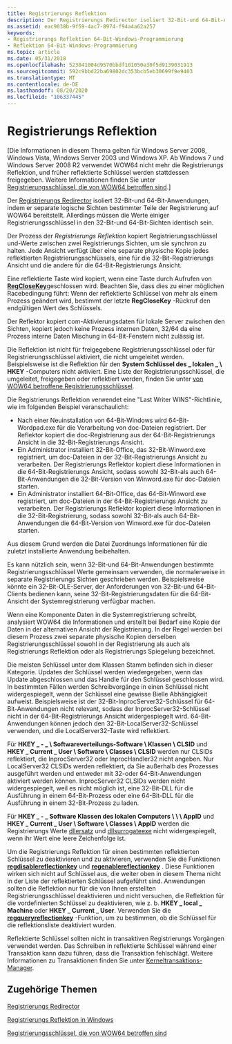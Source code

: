 ```yaml
---
title: Registrierungs Reflektion
description: Der Registrierungs Redirector isoliert 32-Bit-und 64-Bit-Anwendungen, indem er separate logische Sichten bestimmter Teile der Registrierung auf WOW64 bereitstellt. Allerdings müssen die Werte einiger Registrierungsschlüssel in den 32-Bit-und 64-Bit-Sichten identisch sein.
ms.assetid: eac9038b-9f59-4ac7-8974-f94a4a62a257
keywords:
- Registrierungs Reflektion 64-Bit-Windows-Programmierung
- Reflektion 64-Bit-Windows-Programmierung
ms.topic: article
ms.date: 05/31/2018
ms.openlocfilehash: 523041004d9570bbdf101050e30f5d9139031913
ms.sourcegitcommit: 592c9bbd22ba69802dc353bcb5eb30699f9e9403
ms.translationtype: MT
ms.contentlocale: de-DE
ms.lasthandoff: 08/20/2020
ms.locfileid: "106337445"
---
```

# <a name="registry-reflection"></a>Registrierungs Reflektion

\[Die Informationen in diesem Thema gelten für Windows Server 2008, Windows Vista, Windows Server 2003 und Windows XP. Ab Windows 7 und Windows Server 2008 R2 verwendet WOW64 nicht mehr die Registrierungs Reflektion, und früher reflektierte Schlüssel werden stattdessen freigegeben. Weitere Informationen finden Sie unter [Registrierungsschlüssel, die von WOW64 betroffen sind](shared-registry-keys.md).\]

Der [Registrierungs Redirector](registry-redirector.md) isoliert 32-Bit-und 64-Bit-Anwendungen, indem er separate logische Sichten bestimmter Teile der Registrierung auf WOW64 bereitstellt. Allerdings müssen die Werte einiger Registrierungsschlüssel in den 32-Bit-und 64-Bit-Sichten identisch sein.

Der Prozess der *Registrierungs Reflektion* kopiert Registrierungsschlüssel und-Werte zwischen zwei Registrierungs Sichten, um sie synchron zu halten. Jede Ansicht verfügt über eine separate physische Kopie jedes reflektierten Registrierungsschlüssels, eine für die 32-Bit-Registrierungs Ansicht und die andere für die 64-Bit-Registrierungs Ansicht.

Eine reflektierte Taste wird kopiert, wenn eine Taste durch Aufrufen von [**RegCloseKey**](/windows/desktop/api/winreg/nf-winreg-regclosekey)geschlossen wird. Beachten Sie, dass dies zu einer möglichen Racebedingung führt: Wenn der reflektierte Schlüssel von mehr als einem Prozess geändert wird, bestimmt der letzte **RegCloseKey** -Rückruf den endgültigen Wert des Schlüssels.

Der Reflektor kopiert com-Aktivierungsdaten für lokale Server zwischen den Sichten, kopiert jedoch keine Prozess internen Daten, 32/64 da eine Prozess interne Daten Mischung in 64-Bit-Fenstern nicht zulässig ist.

Die Reflektion ist nicht für freigegebene Registrierungsschlüssel oder für Registrierungsschlüssel aktiviert, die nicht umgeleitet werden. Beispielsweise ist die Reflektion für den **System Schlüssel des \_ lokalen \_ \\ HKEY** -Computers nicht aktiviert. Eine Liste der Registrierungsschlüssel, die umgeleitet, freigegeben oder reflektiert werden, finden Sie unter [von WOW64 betroffene Registrierungsschlüssel](shared-registry-keys.md).

Die Registrierungs Reflektion verwendet eine "Last Writer WINS"-Richtlinie, wie im folgenden Beispiel veranschaulicht:

-   Nach einer Neuinstallation von 64-Bit-Windows wird 64-Bit-Wordpad.exe für die Verarbeitung von doc-Dateien registriert. Der Reflektor kopiert die doc-Registrierung aus der 64-Bit-Registrierungs Ansicht in die 32-Bit-Registrierungs Ansicht.
-   Ein Administrator installiert 32-Bit-Office, das 32-Bit-Winword.exe registriert, um doc-Dateien in der 32-Bit-Registrierungs Ansicht zu verarbeiten. Der Registrierungs Reflektor kopiert diese Informationen in die 64-Bit-Registrierungs Ansicht, sodass sowohl 32-Bit-als auch 64-Bit-Anwendungen die 32-Bit-Version von Winword.exe für doc-Dateien starten.
-   Ein Administrator installiert 64-Bit-Office, das 64-Bit-Winword.exe registriert, um doc-Dateien in der 64-Bit-Registrierungs Ansicht zu verarbeiten. Der Registrierungs Reflektor kopiert diese Informationen in die 32-Bit-Registrierung, sodass sowohl 32-Bit-als auch 64-Bit-Anwendungen die 64-Bit-Version von Winword.exe für doc-Dateien starten.

Aus diesem Grund werden die Datei Zuordnungs Informationen für die zuletzt installierte Anwendung beibehalten.

Es kann nützlich sein, wenn 32-Bit-und 64-Bit-Anwendungen bestimmte Registrierungsschlüssel Werte gemeinsam verwenden, die normalerweise in separate Registrierungs Sichten geschrieben werden. Beispielsweise könnte ein 32-Bit-OLE-Server, der Anforderungen von 32-Bit-und 64-Bit-Clients bedienen kann, seine 32-Bit-Registrierungsdaten für die 64-Bit-Ansicht der Systemregistrierung verfügbar machen.

Wenn eine Komponente Daten in die Systemregistrierung schreibt, analysiert WOW64 die Informationen und erstellt bei Bedarf eine Kopie der Daten in der alternativen Ansicht der Registrierung. In der Regel werden bei diesem Prozess zwei separate physische Kopien derselben Registrierungsschlüssel sowohl in der Registrierung als auch als Registrierungs Reflektion oder als Registrierungs Spiegelung bezeichnet.

Die meisten Schlüssel unter dem Klassen Stamm befinden sich in dieser Kategorie. Updates der Schlüssel werden wiedergegeben, wenn das Update abgeschlossen und das Handle für den Schlüssel geschlossen wird. In bestimmten Fällen werden Schreibvorgänge in einen Schlüssel nicht widergespiegelt, wenn der Schlüssel eine gewisse Bielle Abhängigkeit aufweist. Beispielsweise ist der 32-Bit-InprocServer32-Schlüssel für 64-Bit-Anwendungen nicht relevant, sodass der InprocServer32-Schlüssel nicht in der 64-Bit-Registrierungs Ansicht widergespiegelt wird. 64-Bit-Anwendungen können jedoch den 32-Bit-LocalServer32-Schlüssel verwenden, und die LocalServer32-Taste wird reflektiert.

Für **HKEY \_ - \_ \\ Softwareverteilungs-Software \\ Klassen \\ CLSID** und **HKEY \_ Current \_ User \\ Software \\ Classes \\ CLSID** werden nur CLSIDs reflektiert, die InprocServer32 oder InprocHandler32 nicht angeben. Nur LocalServer32 CLSIDs werden reflektiert, da Sie außerhalb des Prozesses ausgeführt werden und entweder mit 32-oder 64-Bit-Anwendungen aktiviert werden können. InprocServer32 CLSIDs werden nicht widergespiegelt, weil es nicht möglich ist, eine 32-Bit-DLL für die Ausführung in einem 64-Bit-Prozess oder eine 64-Bit-DLL für die Ausführung in einem 32-Bit-Prozess zu laden.

Für **HKEY \_ - \_ Software Klassen des lokalen Computers \\ \\ \\ AppID** und **HKEY \_ Current \_ User \\ Software \\ Classes \\ AppID** werden die Registrierungs Werte [dllersatz](../com/dllsurrogate.md) und [dllsurrogateexe]( ../com/dllsurrogateexecutable.md) nicht widergespiegelt, wenn ihr Wert eine leere Zeichenfolge ist.

Um die Registrierungs Reflektion für einen bestimmten reflektierten Schlüssel zu deaktivieren und zu aktivieren, verwenden Sie die Funktionen [**regdisablereflectionkey**](/windows/desktop/api/winreg/nf-winreg-regdisablereflectionkey) und [**regenablereflectionkey**](/windows/desktop/api/winreg/nf-winreg-regenablereflectionkey) . Diese Funktionen wirken sich nicht auf Schlüssel aus, die weiter oben in diesem Thema nicht in der Liste der reflektierten Schlüssel aufgeführt sind. Anwendungen sollten die Reflektion nur für die von Ihnen erstellten Registrierungsschlüssel deaktivieren und nicht versuchen, die Reflektion für die vordefinierten Schlüssel zu deaktivieren, wie z. b. **HKEY \_ local \_ Machine** oder **HKEY \_ Current \_ User**. Verwenden Sie die [**regqueryreflectionkey**](/windows/desktop/api/winreg/nf-winreg-regqueryreflectionkey) -Funktion, um zu bestimmen, ob die Schlüssel für die reflektionsliste deaktiviert wurden.

Reflektierte Schlüssel sollten nicht in transaktiven Registrierungs Vorgängen verwendet werden. Das Schreiben in reflektierte Schlüssel während einer Transaktion kann dazu führen, dass die Transaktion fehlschlägt. Weitere Informationen zu Transaktionen finden Sie unter [Kerneltransaktions-Manager](/windows/desktop/Ktm/kernel-transaction-manager-portal).

## <a name="related-topics"></a>Zugehörige Themen

<dl> <dt>

[Registrierungs Redirector](registry-redirector.md)
</dt> <dt>

[Registrierungs Reflektion in Windows](/windows-hardware/drivers/display/microsoft-windows-vista-display-driver-64-bit-issues)
</dt> <dt>

[Registrierungsschlüssel, die von WOW64 betroffen sind](shared-registry-keys.md)
</dt> </dl>

 

 